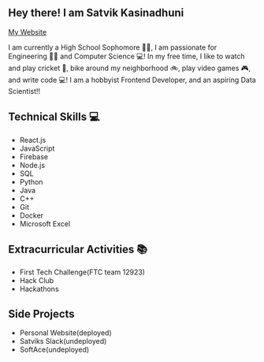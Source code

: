 ## Hey there! I am Satvik Kasinadhuni 
[My Website](https://kasinadhuniprogrammer.github.io/Personal-Website/)

I am currently a High School Sophomore 👨‍🎓, I am passionate for Engineering 🧑‍🔧 and Computer Science 💻! In my free time, I like to watch and play cricket 🏏, bike around my neighborhood 🚲, play video games 🎮, and write code 💻! I am a hobbyist Frontend Developer, and an aspiring Data Scientist!!



## Technical Skills 💻
- React.js
- JavaScript
- Firebase
- Node.js 
- SQL 
- Python
- Java
- C++
- Git
- Docker
- Microsoft Excel


## Extracurricular Activities 📚
- First Tech Challenge(FTC team 12923) 
- Hack Club 
- Hackathons 

## Side Projects 
- Personal Website(deployed)
- Satviks Slack(undeployed)
- SoftAce(undeployed)





<!--
**KasinadhuniProgrammer/KasinadhuniProgrammer** is a ✨ _special_ ✨ repository because its `README.md` (this file) appears on your GitHub profile.
